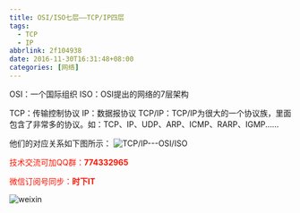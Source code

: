 ```yaml
---
title: OSI/ISO七层——TCP/IP四层
tags: 
  - TCP
  - IP
abbrlink: 2f104938
date: 2016-11-30T16:31:48+08:00
categories: [网络]
---
```


OSI：一个国际组织
ISO：OSI提出的网络的7层架构

TCP：传输控制协议<!-- more -->
IP：数据报协议
TCP/IP：TCP/IP为很大的一个协议族，里面包含了非常多的协议。如：TCP、IP、UDP、ARP、ICMP、RARP、IGMP......

他们的对应关系如下图所示：
![TCP/IP---OSI/ISO](http://dl-blog.laoxianyu.cn/TCP%E5%92%8COSI.png)

<font color=#ff1201>技术交流可加QQ群：**774332965**<br></font>

<font color=#ff1201>微信订阅号同步：**时下IT**</font>

![weixin](http://dl-blog.laoxianyu.cn/weixindy.jpg)
